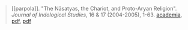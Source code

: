 > [[parpola]]. "The Nāsatyas, the Chariot, and Proto-Aryan Religion". *Journal of Indological Studies*, 16 & 17 (2004-2005), 1-63. [academia](https://www.academia.edu/4628240/Parpola-Asko-2005-The-N%C4%81satyas-the-Chariot-and-Proto-Aryan-Religion-Journal-of-Indological-Studies-Kyoto-16-and-17-2004-2005-1-63?auto=download), [pdf](http://docplayer.net/40128275-The-nasatyas-the-chariot-and-proto-aryan-religion.html), [pdf](a/a-parpola2004-5.pdf)